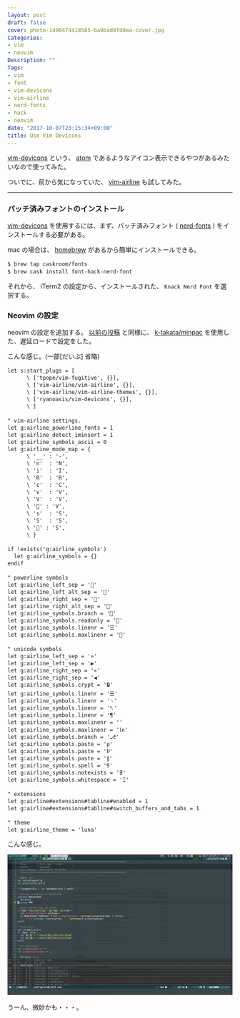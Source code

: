 ```yaml
---
layout: post
draft: false
cover: photo-1490474418585-ba9bad8fd0ea-cover.jpg
Categories:
- vim
- neovim
Description: ""
Tags:
- vim
- font
- vim-devicons
- vim-airline
- nerd-fonts
- hack
- neovim
date: "2017-10-07T23:15:34+09:00"
title: Use Vim Devicons
---
```


[vim-devicons](https://github.com/ryanoasis/vim-devicons) という、 [atom](https://atom.io/) であるようなアイコン表示できるやつがあるみたいなので使ってみた。

ついでに、前から気になっていた、 [vim-airline](https://github.com/vim-airline/vim-airline) も試してみた。

- - -

### パッチ済みフォントのインストール

[vim-devicons](https://github.com/ryanoasis/vim-devicons) を使用するには、まず、パッチ済みフォント ( [nerd-fonts](https://github.com/ryanoasis/nerd-fonts) ) をインストールする必要がある。

mac の場合は、 [homebrew](https://brew.sh/index_ja.html) があるから簡単にインストールできる。

```sh
$ brew tap caskroom/fonts
$ brew cask install font-hack-nerd-font
```

それから、 iTerm2 の設定から、インストールされた、 `Knack Nerd Font` を選択する。

### Neovim の設定

neovim の設定を追加する。
[以前の投稿](http://yukimemi.github.io/post/2017-09-17_use-minpac.vim/) と同様に、 [k-takata/minpac](https://github.com/k-takata/minpac) を使用した、遅延ロードで設定をした。

こんな感じ。(一部[だいぶ] 省略)

```vim
let s:start_plugs = [
      \ ['tpope/vim-fugitive', {}],
      \ ['vim-airline/vim-airline', {}],
      \ ['vim-airline/vim-airline-themes', {}],
      \ ['ryanoasis/vim-devicons', {}],
      \ ]

" vim-airline settings.
let g:airline_powerline_fonts = 1
let g:airline_detect_iminsert = 1
let g:airline_symbols_ascii = 0
let g:airline_mode_map = {
      \ '__' : '-',
      \ 'n'  : 'N',
      \ 'i'  : 'I',
      \ 'R'  : 'R',
      \ 'c'  : 'C',
      \ 'v'  : 'V',
      \ 'V'  : 'V',
      \ '' : 'V',
      \ 's'  : 'S',
      \ 'S'  : 'S',
      \ '' : 'S',
      \ }

if !exists('g:airline_symbols')
  let g:airline_symbols = {}
endif

" powerline symbols
let g:airline_left_sep = ''
let g:airline_left_alt_sep = ''
let g:airline_right_sep = ''
let g:airline_right_alt_sep = ''
let g:airline_symbols.branch = ''
let g:airline_symbols.readonly = ''
let g:airline_symbols.linenr = '☰'
let g:airline_symbols.maxlinenr = ''

" unicode symbols
let g:airline_left_sep = '»'
let g:airline_left_sep = '▶'
let g:airline_right_sep = '«'
let g:airline_right_sep = '◀'
let g:airline_symbols.crypt = '🔒'
let g:airline_symbols.linenr = '☰'
let g:airline_symbols.linenr = '␊'
let g:airline_symbols.linenr = '␤'
let g:airline_symbols.linenr = '¶'
let g:airline_symbols.maxlinenr = ''
let g:airline_symbols.maxlinenr = '㏑'
let g:airline_symbols.branch = '⎇'
let g:airline_symbols.paste = 'ρ'
let g:airline_symbols.paste = 'Þ'
let g:airline_symbols.paste = '∥'
let g:airline_symbols.spell = 'Ꞩ'
let g:airline_symbols.notexists = '∄'
let g:airline_symbols.whitespace = 'Ξ'

" extensions
let g:airline#extensions#tabline#enabled = 1
let g:airline#extensions#tabline#switch_buffers_and_tabs = 1

" theme
let g:airline_theme = 'luna'
```

こんな感じ。

![vim-devicons](./vim-devicons_min.png)

うーん、微妙かも・・・。




